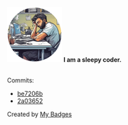 <img src="https://github.com/my-badges/my-badges/blob/master/src/all-badges/time-of-commit/sleepy-coder.png?raw=true" alt="I am a sleepy coder." title="I am a sleepy coder." width="128">
<strong>I am a sleepy coder.</strong>
<br><br>

Commits:

- <a href="https://github.com/andrewjswan/mediaportal-myvideo-importer/commit/be7206b003d3199d5b0a739a085e8ba356aee114">be7206b</a>
- <a href="https://github.com/andrewjswan/MPE/commit/2a036528347e5b56938d885c3a6f237260c26f6e">2a03652</a>


Created by <a href="https://github.com/my-badges/my-badges">My Badges</a>